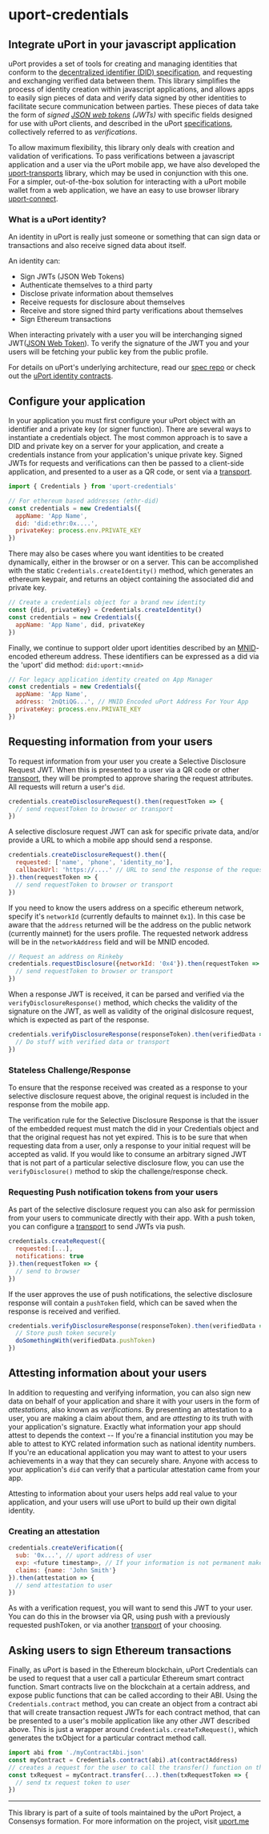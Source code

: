# uport-credentials

## Integrate uPort in your javascript application

uPort provides a set of tools for creating and managing identities that conform to the [decentralized identifier (DID) specification](), and requesting and exchanging verified data between them.  This library simplifies the process of identity creation within javascript applications, and allows apps to easily sign pieces of data and verify data signed by other identities to facilitate secure communication between parties.  These pieces of data take the form of *signed [JSON web tokens](https://jwt.io/introduction/) (JWTs)* with specific fields designed for use with uPort clients, and described in the uPort [specifications](https://github.com/uport-project/specs), collectively referred to as *verifications*.

To allow maximum flexibility, this library only deals with creation and validation of verifications.  To pass verifications between a javascript application and a user via the uPort mobile app, we have also developed the [uport-transports](https://github.com/uport-project/uport-transports) library, which may be used in conjunction with this one.  For a simpler, out-of-the-box solution for interacting with a uPort mobile wallet from a web application, we have an easy to use browser library [uport-connect](https://github.com/uport-project/uport-connect).

### What is a uPort identity?

An identity in uPort is really just someone or something that can sign data or transactions and also receive signed data about itself.

An identity can:

- Sign JWTs (JSON Web Tokens)
- Authenticate themselves to a third party
- Disclose private information about themselves
- Receive requests for disclosure about themselves
- Receive and store signed third party verifications about themselves
- Sign Ethereum transactions

When interacting privately with a user you will be interchanging signed JWT([JSON Web Token](https://jwt.io/)). To verify the signature of the JWT you and your users will be fetching your public key from the public profile.  

For details on uPort's underlying architecture, read our [spec repo](https://github.com/uport-project/specs) or check out the [uPort identity contracts](https://github.com/uport-project/uport-identity).

## Configure your application

In your application you must first configure your uPort object with an identifier and a private key (or signer function).  There are several ways to instantiate a credentials object.  The most common approach is to save a DID and private key on a server for your application, and create a credentials instance from your application's unique private key.  Signed JWTs for requests and verifications can then be passed to a client-side application, and presented to a user as a QR code, or sent via a [transport](http://github.com/uport-project/uport-transports).

```javascript
import { Credentials } from 'uport-credentials'

// For ethereum based addresses (ethr-did)
const credentials = new Credentials({
  appName: 'App Name',
  did: 'did:ethr:0x....',
  privateKey: process.env.PRIVATE_KEY
})
```

There may also be cases where you want identities to be created dynamically, either in the browser or on a server.  This can be accomplished with the static `Credentials.createIdentity()` method, which generates an ethereum keypair, and returns an object containing the associated did and private key.
```javascript
// Create a credentials object for a brand new identity
const {did, privateKey} = Credentials.createIdentity()
const credentials = new Credentials({
  appName: 'App Name', did, privateKey
})
```

Finally, we continue to support older uport identities described by an [MNID](http://github.com/uport-project/mnid)-encoded ethereum address.  These identifiers can be expressed as a did via the 'uport' did method: `did:uport:<mnid>`
```javascript
// For legacy application identity created on App Manager
const credentials = new Credentials({
  appName: 'App Name',
  address: '2nQtiQG...', // MNID Encoded uPort Address For Your App
  privateKey: process.env.PRIVATE_KEY
})
```

## Requesting information from your users

To request information from your user you create a Selective Disclosure Request JWT.  When this is presented to a user via a QR code or other [transport](https://github.com/uport-project/uport-transports), they will be prompted to approve sharing the request attributes.  All requests will return a user's `did`.

```javascript
credentials.createDisclosureRequest().then(requestToken => {
  // send requestToken to browser or transport
})
```

A selective disclosure request JWT can ask for specific private data, and/or provide a URL to which a mobile app should send a response.

```javascript
credentials.createDisclosureRequest().then({
  requested: ['name', 'phone', 'identity_no'],
  callbackUrl: 'https://....' // URL to send the response of the request to
}).then(requestToken => {
  // send requestToken to browser or transport
})
```

If you need to know the users address on a specific ethereum network, specify it's `networkId` (currently defaults to mainnet `0x1`). In this case be aware that the `address` returned will be the address on the public network (currently mainnet) for the users profile. The requested network address will be in the `networkAddress` field and will be MNID encoded.

```javascript
// Request an address on Rinkeby
credentials.requestDisclosure({networkId: '0x4'}).then(requestToken => {
  // send requestToken to browser or transport
})
```

When a response JWT is received, it can be parsed and verified via the `verifyDisclosureResponse()` method, which checks the validity of the signature on the JWT, as well as validity of the original dislcosure request, which is expected as part of the response.  

```javascript
credentials.verifyDisclosureResponse(responseToken).then(verifiedData => {
  // Do stuff with verified data or transport
})
```

### Stateless Challenge/Response

To ensure that the response received was created as a response to your selective disclosure request above, the original request is included in the response from the mobile app.

The verification rule for the Selective Disclosure Response is that the issuer of the embedded request must match the did in your Credentials object and that the original request has not yet expired.  This is to be sure that when requesting data from a user, only a response to your initial request will be accepted as valid.  If you would like to consume an arbitrary signed JWT that is not part of a particular selective disclosure flow, you can use the `verifyDisclosure()` method to skip the challenge/response check.

### Requesting Push notification tokens from your users

As part of the selective disclosure request you can also ask for permission from your users to communicate directly with their app.  With a push token, you can configure a [transport](https://github.com/uport-project/uport-transports) to send JWTs via push.

```javascript
credentials.createRequest({
  requested:[...],
  notifications: true
}).then(requestToken => {
  // send to browser
})
```
If the user approves the use of push notifications, the selective disclosure response will contain a `pushToken` field, which can be saved when the response is received and verified.

```javascript
credentials.verifyDisclosureResponse(responseToken).then(verifiedData => {
  // Store push token securely
  doSomethingWith(verifiedData.pushToken)
})
```

## Attesting information about your users
In addition to requesting and verifying information, you can also sign new data on behalf of your application and share it with your users in the form of _attestations_, also known as _verifications_.  By presenting an attestation to a user, you are making a claim about them, and are _attesting_ to its truth with your application's signature.  Exactly what information your app should attest to depends the context -- If you're a financial institution you may be able to attest to KYC related information such as national identity numbers. If you're an educational application you may want to attest to your users achievements in a way that they can securely share.  Anyone with access to your application's `did` can verify that a particular attestation came from your app.

Attesting to information about your users helps add real value to your application, and your users will use uPort to build up their own digital identity.

### Creating an attestation

```javascript
credentials.createVerification({
  sub: '0x...', // uport address of user
  exp: <future timestamp>, // If your information is not permanent make sure to add an expires timestamp
  claims: {name: 'John Smith'}
}).then(attestation => {
  // send attestation to user
})
```
As with a verification request, you will want to send this JWT to your user. You can do this in the browser via QR, using push with a previously requested pushToken, or via another [transport](https://github.com/uport-project/uport-transports) of your choosing.

## Asking users to sign Ethereum transactions

Finally, as uPort is based in the Ethereum blockchain, uPort Credentials can be used to request that a user call a particular Ethereum smart contract function.  Smart contracts live on the blockchain at a certain address, and expose public functions that can be called according to their ABI.  Using the `Credentials.contract` method, you can create an object from a contract abi that will create transaction request JWTs for each contract method, that can be presented to a user's mobile application like any other JWT described above.  This is just a wrapper around `Credentials.createTxRequest()`, which generates the txObject for a particular contract method call.

```javascript
import abi from './myContractAbi.json'
const myContract = Credentials.contract(abi).at(contractAddress)
// creates a request for the user to call the transfer() function on the smart contract
const txRequest = myContract.transfer(...).then(txRequestToken => {
  // send tx request token to user
})
```
---------------------------------------------------

This library is part of a suite of tools maintained by the uPort Project, a Consensys formation.  For more information on the project, visit [uport.me](https://uport.me)
